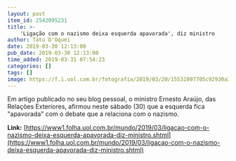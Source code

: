 ```yaml
---
layout: post
item_id: 2542095231
title: >-
    'Ligação com o nazismo deixa esquerda apavorada', diz ministro
author: Tatu D'Oquei
date: 2019-03-30 12:13:00
pub_date: 2019-03-30 12:13:00
time_added: 2019-03-31 07:54:23
categories: []
tags: []
image: https://f.i.uol.com.br/fotografia/2019/03/20/15531097705c92930a36fca_1553109770_3x2_rt.jpg
---
```


Em artigo publicado no seu blog pessoal, o ministro Ernesto Araújo, das Relações Exteriores, afirmou neste sábado (30) que a esquerda fica "apavorada" com o debate que a relaciona com o nazismo.

**Link:** [https://www1.folha.uol.com.br/mundo/2019/03/ligacao-com-o-nazismo-deixa-esquerda-apavorada-diz-ministro.shtml](https://www1.folha.uol.com.br/mundo/2019/03/ligacao-com-o-nazismo-deixa-esquerda-apavorada-diz-ministro.shtml)

